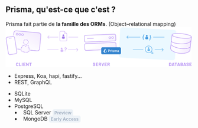 ## Prisma, qu'est-ce que c'est ?

<div class="text-xl mt-5">
  Prisma fait partie de <strong>la famille des ORMs</strong>.
  <span class="text-base ml-1">(Object–relational mapping)</span>
</div>

<div class="mt-12">
  <img src="/images/prisma_diagram_2.svg">
</div>

<div v-click class="absolute top-90 left-100">
  <ul>
    <li>Express, Koa, hapi, fastify...</li>
    <li>REST, GraphQL</li>
  </ul>
</div>

<div v-click class="absolute top-90 left-190">
  <ul>
    <li>SQLite</li>
    <li>MySQL</li>
    <li>PostgreSQL</li>
    <li class="text-sm" style="margin-left: 17px; padding-left: 7px;">
      SQL Server <span class="chip">Preview</span>
    </li>
    <li class="text-sm" style="margin-left: 17px; padding-left: 7px;">
      MongoDB <span class="chip">Early Access</span>
    </li>
  </ul>
</div>

<style>
.chip {
  color: rgb(160, 174, 192);
  font-size: 0.75rem;
  font-style: normal;
  font-weight: 600;
  background: rgb(237, 242, 247);
  border-radius: 5px;
  padding: 2px 5px;
}
</style>

<!--
#### En gros il va se placer entre notre code serveur et la base de données, et son rôle ça va être de nous :  
### → faciliter la vie dans ces interactions avec la base de données.
-->
